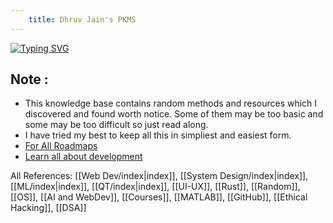 ```yaml
---
    title: Dhruv Jain's PKMS
---
```


[![Typing SVG](https://readme-typing-svg.demolab.com?font=Fira+Code&size=40&duration=2500&pause=1000&color=1FFF0F&vCenter=true&random=false&width=680&lines=Hi%2C+I+am+Dhruv+Jain;Welcome+to+my+knowledge+base)](https://git.io/typing-svg)


## Note :
- This knowledge base contains random methods and resources which I discovered and found worth notice. Some of them may be too basic and some may be too difficult so just read along.
- I have tried my best to keep all this in simpliest and easiest form.
- [For All Roadmaps](https://roadmap.sh/)
- [Learn all about development](https://levelup.video/)



All References:
[[Web Dev/index|index]], [[System Design/index|index]], [[ML/index|index]], [[QT/index|index]], [[UI-UX]], [[Rust]], [[Random]], [[OS]], [[AI and WebDev]], [[Courses]], [[MATLAB]], [[GitHub]], [[Ethical Hacking]], [[DSA]]